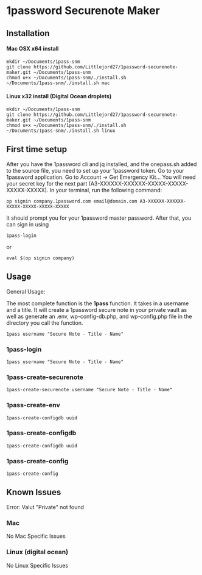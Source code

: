 # 1password Securenote Maker
## Installation

#### Mac OSX x64 install
```shell
mkdir ~/Documents/1pass-snm
git clone https://github.com/Littlejord27/1password-securenote-maker.git ~/Documents/1pass-snm
chmod u+x ~/Documents/1pass-snm/./install.sh
~/Documents/1pass-snm/./install.sh mac
```


#### Linux x32 install (Digital Ocean droplets)
```shell
mkdir ~/Documents/1pass-snm
git clone https://github.com/Littlejord27/1password-securenote-maker.git ~/Documents/1pass-snm
chmod u+x ~/Documents/1pass-snm/./install.sh
~/Documents/1pass-snm/./install.sh linux
```

## First time setup

After you have the 1password cli and jq installed, and the onepass.sh added to the source file, you need to set up your 1password token.
Go to your 1password application. Go to Account -> Get Emergency Kit...
You will need your secret key for the next part (A3-XXXXXX-XXXXXX-XXXXX-XXXXX-XXXXX-XXXXX).
In your terminal, run the following command:

```shell
op signin company.1password.com email@domain.com A3-XXXXXX-XXXXXX-XXXXX-XXXXX-XXXXX-XXXXX
```

It should prompt you for your 1password master password. 
After that, you can sign in using 

```shell
1pass-login
```

or

```shell
eval $(op signin company)
```

## Usage

General Usage:

The most complete function is the **1pass** function. It takes in a username and a title. 
It will create a 1password secure note in your private vault as well as generate an
.env, wp-config-db.php, and wp-config.php file in the directory you call the function.

```shell
1pass username "Secure Note - Title - Name"
```


### 1pass-login

```shell
1pass username "Secure Note - Title - Name"
```

### 1pass-create-securenote

```shell
1pass-create-securenote username "Secure Note - Title - Name"
```

### 1pass-create-env

```shell
1pass-create-configdb uuid
```

### 1pass-create-configdb

```shell
1pass-create-configdb uuid
```

### 1pass-create-config

```shell
1pass-create-config
```


## Known Issues

Error: Valut "Private" not found

### Mac

No Mac Specific Issues

### Linux (digital ocean)

No Linux Specific Issues
